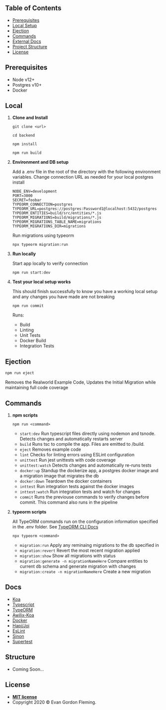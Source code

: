 ## **Table of Contents**

- [Prerequisites](#prerequisites)
- [Local Setup](#local)
- [Ejection](#ejection)
- [Commands](#commands)
- [External Docs](#docs)
- [Project Structure](#structure)
- [License](#license)

## **Prerequisites**

- Node v12+
- Postgres v10+
- Docker

## **Local**

1.  **Clone and Install**


    ```
    git clone <url>

    cd backend

    npm install

    npm run build
    ```

2.  **Environment and DB setup**

    Add a .env file in the root of the directory with the following environment variables. Change connection URL as needed for your local postgres install

    ```
    NODE_ENV=development
    PORT=3000
    SECRET=foobar
    TYPEORM_CONNECTION=postgres
    TYPEORM_URL=postgres://postgres:Password1@localhost:5432/postgres
    TYPEORM_ENTITIES=build/src/entities/*.js
    TYPEORM_MIGRATIONS=build/migrations/*.js
    TYPEORM_MIGRATIONS_TABLE_NAME=migrations
    TYPEORM_MIGRATIONS_DIR=migrations
    ```

    Run migrations using typeorm

    ```
    npx typeorm migration:run
    ```

3.  **Run locally**

    Start app locally to verify connection

    ```
    npm run start:dev
    ```

4.  **Test your local setup works**

    This should finish successfully to know you have a working local setup and any changes you have made are not breaking

    ```
    npm run commit
    ```

    Runs:

    - Build
    - Linting
    - Unit Tests
    - Docker Build
    - Integration Tests

## **Ejection**

```
npm run eject
```

Removes the Realworld Example Code, Updates the Initial Migration while maintaining full code coverage

## **Commands**

1.  **npm scripts**

    ```
    npm run <command>
    ```

    - `start:dev` Run typescript files directly using nodemon and tsnode. Detects changes and automatically restarts server
    - `build` Runs tsc to compile the app. Files are emitted to /build.
    - `eject` Removes example code
    - `lint` Checks for linting errors using ESLint configuration
    - `unittest` Run jest unittests with code coverage
    - `unittest:watch` Detects changes and automatically re-runs tests
    - `docker:up` Standup the dockerize app, a postgres docker image and a migration image that migrates the db
    - `docker:down` Teardown the docker containers
    - `inttest` Run integration tests against the docker images
    - `inttest:watch` Run integration tests and watch for changes
    - `commit` Runs the previouse commands to verify changes before commit. This command also runs in the pipeline

2.  **typeorm scripts**

    All TypeORM commands run on the configuration information specified in the .env folder.
    See [TypeORM CLI Docs](https://github.com/typeorm/typeorm/blob/master/docs/using-cli.md)

    ```
    npx typeorm <command>
    ```

    - `migration:run` Apply any reminaing migrations to the db specified in
    - `migration:revert` Revert the most recent migration applied
    - `migration:show` Show all migrations with status
    - `migration:generate -n migrationNameHere` Compare entities to current db schema and generate migration with changes
    - `migration:create -n migrationNameHere` Create a new migration

## **Docs**

- [Koa](https://devdocs.io/koa/)
- [Typescript](https://www.typescriptlang.org/docs/home)
- [TypeORM](https://github.com/typeorm/typeorm/tree/master/docs)
- [Awilix-Koa](https://github.com/jeffijoe/awilix-koa)
- [Docker](https://docs.docker.com)
- [Hapi/Joi](https://github.com/hapijs/joi/blob/master/API.md)
- [EsLint](https://eslint.org/docs/user-guide/configuring)
- [Sinon](https://sinonjs.org/releases/latest/)
- [Supertest](https://www.npmjs.com/package/supertest)

## **Structure**

- Coming Soon...

## **License**

- **[MIT license](http://opensource.org/licenses/mit-license.php)**
- Copyright 2020 © Evan Gordon Fleming.
